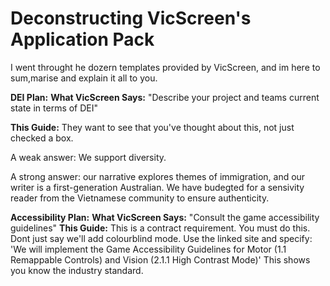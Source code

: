 # **Deconstructing VicScreen's Application Pack**

I went throught he dozern templates provided by VicScreen, and im here to sum,marise and explain it all to you.

**DEI Plan:**
**What VicScreen Says:**
"Describe your project and teams current state in terms of DEI"

**This Guide:** 
They want to see that you've thought about this, not just checked a box.

A weak answer: We support diversity.

A strong answer: our narrative explores themes of immigration, and our writer is a first-generation Australian. We have budegted for a sensivity reader from the Vietnamese community to ensure authenticity.

**Accessibility Plan:**
**What VicScreen Says:**
"Consult the game accessibility guidelines"
**This Guide:**
This is a contract requirement. You must do this. Dont just say we'll add colourblind mode. 
Use the linked site and specify: 'We will implement the Game Accessibility Guidelines for Motor (1.1 Remappable Controls) and Vision (2.1.1 High Contrast Mode)'
This shows you know the industry standard.


